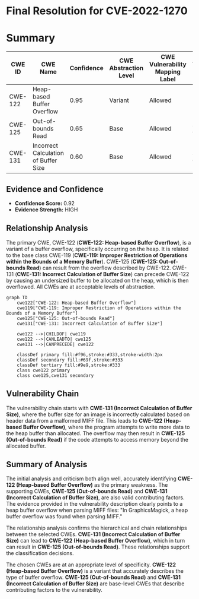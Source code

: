 # Final Resolution for CVE-2022-1270

# Summary
| CWE ID | CWE Name | Confidence | CWE Abstraction Level | CWE Vulnerability Mapping Label | CWE-Vulnerability Mapping Notes |
|---|---|---|---|---|---|
| CWE-122 | Heap-based Buffer Overflow | 0.95 | Variant | Allowed | Primary CWE |
| CWE-125 | Out-of-bounds Read | 0.65 | Base | Allowed | Secondary Candidate |
| CWE-131 | Incorrect Calculation of Buffer Size | 0.60 | Base | Allowed | Secondary Candidate |

## Evidence and Confidence

*   **Confidence Score:** 0.92
*   **Evidence Strength:** HIGH

## Relationship Analysis
The primary CWE, CWE-122 (**CWE-122: Heap-based Buffer Overflow**), is a variant of a buffer overflow, specifically occurring on the heap. It is related to the base class CWE-119 (**CWE-119: Improper Restriction of Operations within the Bounds of a Memory Buffer**). CWE-125 (**CWE-125: Out-of-bounds Read**) can result from the overflow described by CWE-122. CWE-131 (**CWE-131: Incorrect Calculation of Buffer Size**) can precede CWE-122 by causing an undersized buffer to be allocated on the heap, which is then overflowed. All CWEs are at acceptable levels of abstraction.

```mermaid
graph TD
    cwe122["CWE-122: Heap-based Buffer Overflow"]
    cwe119["CWE-119: Improper Restriction of Operations within the Bounds of a Memory Buffer"]
    cwe125["CWE-125: Out-of-bounds Read"]
    cwe131["CWE-131: Incorrect Calculation of Buffer Size"]
    
    cwe122 -->|CHILDOF| cwe119
    cwe122 -->|CANLEADTO| cwe125
    cwe131 -->|CANPRECEDE| cwe122
    
    classDef primary fill:#f96,stroke:#333,stroke-width:2px
    classDef secondary fill:#69f,stroke:#333
    classDef tertiary fill:#9e9,stroke:#333
    class cwe122 primary
    class cwe125,cwe131 secondary
```

## Vulnerability Chain
The vulnerability chain starts with **CWE-131 (Incorrect Calculation of Buffer Size)**, where the buffer size for an image is incorrectly calculated based on header data from a malformed MIFF file. This leads to **CWE-122 (Heap-based Buffer Overflow)**, where the program attempts to write more data to the heap buffer than allocated. The overflow may then result in **CWE-125 (Out-of-bounds Read)** if the code attempts to access memory beyond the allocated buffer.

## Summary of Analysis
The initial analysis and criticism both align well, accurately identifying **CWE-122 (Heap-based Buffer Overflow)** as the primary weakness. The supporting CWEs, **CWE-125 (Out-of-bounds Read)** and **CWE-131 (Incorrect Calculation of Buffer Size)**, are also valid contributing factors. The evidence provided in the vulnerability description clearly points to a heap buffer overflow when parsing MIFF files: "In GraphicsMagick, a heap buffer overflow was found when parsing MIFF."

The relationship analysis confirms the hierarchical and chain relationships between the selected CWEs. **CWE-131 (Incorrect Calculation of Buffer Size)** can lead to **CWE-122 (Heap-based Buffer Overflow)**, which in turn can result in **CWE-125 (Out-of-bounds Read)**. These relationships support the classification decisions.

The chosen CWEs are at an appropriate level of specificity. **CWE-122 (Heap-based Buffer Overflow)** is a variant that accurately describes the type of buffer overflow. **CWE-125 (Out-of-bounds Read)** and **CWE-131 (Incorrect Calculation of Buffer Size)** are base-level CWEs that describe contributing factors to the vulnerability.
